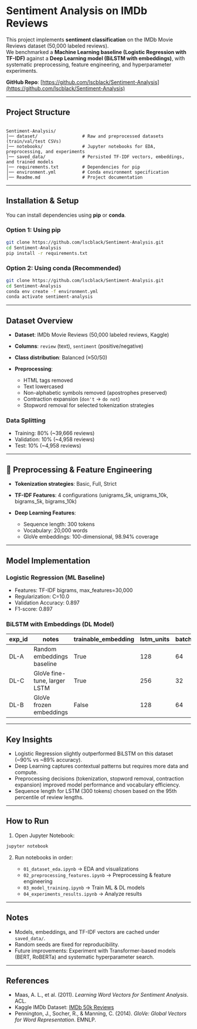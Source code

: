 # Sentiment Analysis on IMDb Reviews 

This project implements **sentiment classification** on the IMDb Movie Reviews dataset (50,000 labeled reviews).  
We benchmarked a **Machine Learning baseline (Logistic Regression with TF-IDF)** against a **Deep Learning model (BiLSTM with embeddings)**, with systematic preprocessing, feature engineering, and hyperparameter experiments.  

 **GitHub Repo**: [https://github.com/lscblack/Sentiment-Analysis](https://github.com/lscblack/Sentiment-Analysis)  

---

## Project Structure  

```

Sentiment-Analysis/
│── dataset/                 # Raw and preprocessed datasets (train/val/test CSVs)
│── notebooks/               # Jupyter notebooks for EDA, preprocessing, and experiments
│── saved_data/              # Persisted TF-IDF vectors, embeddings, and trained models
│── requirements.txt         # Dependencies for pip
│── environment.yml          # Conda environment specification
│── Readme.md                # Project documentation

````

---

## Installation & Setup  

You can install dependencies using **pip** or **conda**.  

### Option 1: Using pip  
```bash
git clone https://github.com/lscblack/Sentiment-Analysis.git
cd Sentiment-Analysis
pip install -r requirements.txt
````

### Option 2: Using conda (Recommended)

```bash
git clone https://github.com/lscblack/Sentiment-Analysis.git
cd Sentiment-Analysis
conda env create -f environment.yml
conda activate sentiment-analysis
```

---

##  Dataset Overview

* **Dataset**: IMDb Movie Reviews (50,000 labeled reviews, Kaggle)
* **Columns**: `review` (text), `sentiment` (positive/negative)
* **Class distribution**: Balanced (≈50/50)
* **Preprocessing**:

  * HTML tags removed
  * Text lowercased
  * Non-alphabetic symbols removed (apostrophes preserved)
  * Contraction expansion (`don't` → `do not`)
  * Stopword removal for selected tokenization strategies

### Data Splitting

* Training: 80% (~39,666 reviews)
* Validation: 10% (~4,958 reviews)
* Test: 10% (~4,958 reviews)

---

## 🔹 Preprocessing & Feature Engineering

* **Tokenization strategies**: Basic, Full, Strict
* **TF-IDF Features**: 4 configurations (unigrams_5k, unigrams_10k, bigrams_5k, bigrams_10k)
* **Deep Learning Features**:

  * Sequence length: 300 tokens
  * Vocabulary: 20,000 words
  * GloVe embeddings: 100-dimensional, 98.94% coverage

---

## Model Implementation

### Logistic Regression (ML Baseline)

* Features: TF-IDF bigrams, max_features=30,000
* Regularization: C=10.0
* Validation Accuracy: 0.897
* F1-score: 0.897

### BiLSTM with Embeddings (DL Model)

| exp_id | notes                        | trainable_embedding | lstm_units | batch | lr     | val_accuracy | val_f1_macro | val_logloss | best_epoch |
| ------ | ---------------------------- | ------------------- | ---------- | ----- | ------ | ------------ | ------------ | ----------- | ---------- |
| DL-A   | Random embeddings baseline   |   True              | 128        | 64    | 0.0010 | 0.8246       | 0.8245       | 0.4066      | 5          |
| DL-C   | GloVe fine-tune, larger LSTM |   True              | 256        | 32    | 0.0001 | 0.8145       | 0.8144       | 0.3917      | 9          |
| DL-B   | GloVe frozen embeddings      |   False             | 128        | 64    | 0.0005 | 0.7268       | 0.7247       | 0.5329      | 9          |

---

##  Key Insights

* Logistic Regression slightly outperformed BiLSTM on this dataset (~90% vs ~89% accuracy).
* Deep Learning captures contextual patterns but requires more data and compute.
* Preprocessing decisions (tokenization, stopword removal, contraction expansion) improved model performance and vocabulary efficiency.
* Sequence length for LSTM (300 tokens) chosen based on the 95th percentile of review lengths.

---

##  How to Run

1. Open Jupyter Notebook:

```bash
jupyter notebook
```

2. Run notebooks in order:

   * `01_dataset_eda.ipynb` → EDA and visualizations
   * `02_preprocessing_features.ipynb` → Preprocessing & feature engineering
   * `03_model_training.ipynb` → Train ML & DL models
   * `04_experiments_results.ipynb` → Analyze results

---

##  Notes

* Models, embeddings, and TF-IDF vectors are cached under `saved_data/`.
* Random seeds are fixed for reproducibility.
* Future improvements: Experiment with Transformer-based models (BERT, RoBERTa) and systematic hyperparameter search.

---

##  References

* Maas, A. L., et al. (2011). *Learning Word Vectors for Sentiment Analysis*. ACL.
* Kaggle IMDb Dataset: [IMDb 50k Reviews](https://www.kaggle.com/datasets/lakshmi25npathi/imdb-dataset-of-50k-movie-reviews)
* Pennington, J., Socher, R., & Manning, C. (2014). *GloVe: Global Vectors for Word Representation*. EMNLP.


